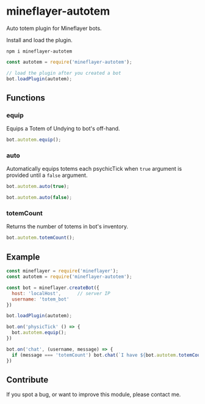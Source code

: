 # mineflayer-autotem

Auto totem plugin for Mineflayer bots.

Install and load the plugin.

`npm i mineflayer-autotem`

```js
const autotem = require('mineflayer-autotem');

// load the plugin after you created a bot
bot.loadPlugin(autotem);
```

## Functions

### equip

Equips a Totem of Undying to bot's off-hand.

```js
bot.autotem.equip();
```

### auto

Automatically equips totems each psychicTick when `true` argument is provided until a `false` argument.

```js
bot.autotem.auto(true);

bot.autotem.auto(false);
```

### totemCount

Returns the number of totems in bot's inventory.

```js
bot.autotem.totemCount();
```

## Example

```js
const mineflayer = require('mineflayer');
const autotem = require('mineflayer-autotem');

const bot = mineflayer.createBot({
  host: 'localHost',      // server IP
  username: 'totem_bot'
})

bot.loadPlugin(autotem);

bot.on('physicTick' () => {
  bot.autotem.equip();
})

bot.on('chat', (username, message) => {
  if (message === 'totemCount') bot.chat(`I have ${bot.autotem.totemCount()} totems`);
})
```

## Contribute

If you spot a bug, or want to improve this module, please contact me.
